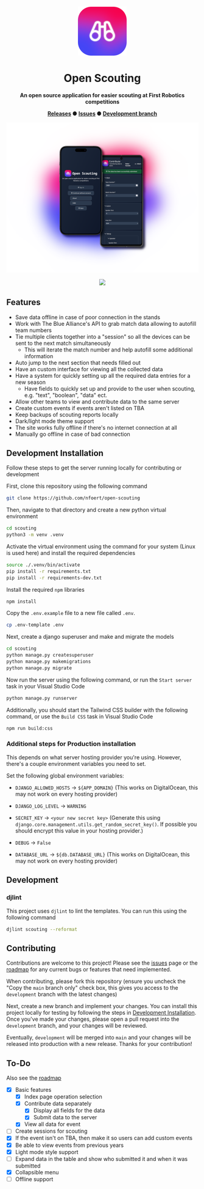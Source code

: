 <div align="center">

  ![Open Scouting logo](repo/images/icon.png)

  <h1>Open Scouting</h1>

  **An open source application for easier scouting at First Robotics competitions**

  **[Releases](https://github.com/nfoert/open-scouting/releases) ● [Issues](https://github.com/nfoert/open-scouting/issues) ● [Development branch](https://github.com/nfoert/open-scouting/tree/development)**

</div>

<div align="center">

  ![Open Scouting screenshot on mobile](repo/images/mobile.png)

</div>

<p align="center">
  <a href="https://skillicons.dev">
    <img src="https://skillicons.dev/icons?i=django,python,html,css,js,tailwind" />
  </a>
</p>


## Features
- Save data offline in case of poor connection in the stands
- Work with The Blue Alliance's API to grab match data allowing to autofill team numbers
- Tie multiple clients together into a "session" so all the devices can be sent to the next match simultaneously
  - This will iterate the match number and help autofill some additional information
- Auto jump to the next section that needs filled out
- Have an custom interface for viewing all the collected data
- Have a system for quickly setting up all the required data entries for a new season
  - Have fields to quickly set up and provide to the user when scouting, e.g. "text", "boolean", "data" ect.
- Allow other teams to view and contribute data to the same server
- Create custom events if events aren't listed on TBA
- Keep backups of scouting reports locally
- Dark/light mode theme support
- The site works fully offline if there's no internet connection at all
- Manually go offline in case of bad connection

## Development Installation
Follow these steps to get the server running locally for contributing or development

First, clone this repository using the following command
```bash
git clone https://github.com/nfoert/open-scouting
```

Then, navigate to that directory and create a new python virtual environment
```bash
cd scouting
python3 -m venv .venv
```

Activate the virtual environment using the command for your system (Linux is used here) and install the required dependencies
```bash
source ./.venv/bin/activate
pip install -r requirements.txt
pip install -r requirements-dev.txt
```

Install the required `npm` libraries
```bash
npm install
```

Copy the `.env.example` file to a new file called `.env`.
```bash
cp .env-template .env
```

Next, create a django superuser and make and migrate the models
```bash
cd scouting
python manage.py createsuperuser
python manage.py makemigrations
python manage.py migrate
```

Now run the server using the following command, or run the `Start server` task in your Visual Studio Code
```bash
python manage.py runserver
```

Additionally, you should start the Tailwind CSS builder with the following command, or use the `Build CSS` task in Visual Studio Code
```bash
npm run build:css
```

### Additional steps for Production installation
This depends on what server hosting provider you're using. However, there's a couple environment variables you need to set.

Set the following global environment variables:
- `DJANGO_ALLOWED_HOSTS` -> `${APP_DOMAIN}` (This works on DigitalOcean, this may not work on every hosting provider)
- `DJANGO_LOG_LEVEL` -> `WARNING`

- `SECRET_KEY` -> `<your new secret key>` (Generate this using `django.core.management.utils.get_random_secret_key()`. If possible you should encrypt this value in your hosting provider.)
- `DEBUG` -> `False`
- `DATABASE_URL` -> `${db.DATABASE_URL}` (This works on DigitalOcean, this may not work on every hosting provider)

## Development
### djlint
This project uses `djlint` to lint the templates. You can run this using the following command
```bash
djlint scouting --reformat
```

## Contributing
Contributions are welcome to this project! Please see the [issues](https://github.com/nfoert/open-scouting/issues) page or the [roadmap](ROADMAP.md) for any current bugs or features that need implemented.

When contributing, please fork this repository (ensure you uncheck the "Copy the `main` branch only" check box, this gives you access to the `development` branch with the latest changes)

Next, create a new branch and implement your changes. You can install this project locally for testing by following the steps in [Development Installation](#development-installation). Once you've made your changes, please open a pull request into the `development` branch, and your changes will be reviewed.

Eventually, `development` will be merged into `main` and your changes will be released into production with a new release. Thanks for your contribution!

## To-Do
Also see the [roadmap](ROADMAP.md)

- [x] Basic features
  - [x] Index page operation selection
  - [x] Contribute data separately
    - [x] Display all fields for the data
    - [x] Submit data to the server
  - [x] View all data for event
- [ ] Create sessions for scouting
- [x] If the event isn't on TBA, then make it so users can add custom events
- [x] Be able to view events from previous years
- [x] Light mode style support
- [ ] Expand data in the table and show who submitted it and when it was submitted
- [x] Collapsible menu
- [ ] Offline support